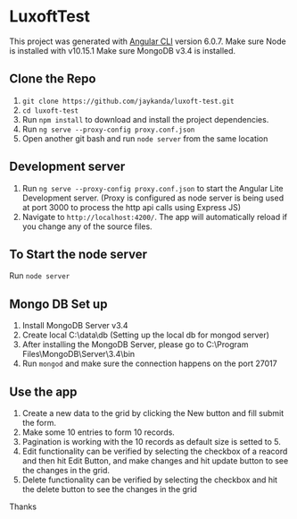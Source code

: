# LuxoftTest

This project was generated with [Angular CLI](https://github.com/angular/angular-cli) version 6.0.7.
Make sure Node is installed with v10.15.1
Make sure MongoDB v3.4 is installed.

## Clone the Repo 
1. `git clone https://github.com/jaykanda/luxoft-test.git`
2. `cd luxoft-test`
3. Run `npm install` to download and install the project dependencies.
4. Run `ng serve --proxy-config proxy.conf.json`
5. Open another git bash and run `node server` from the same location

## Development server

1. Run `ng serve --proxy-config proxy.conf.json` to start the Angular Lite Development server. (Proxy is configured as node server is being used at port 3000 to process the http api calls using Express JS)
2. Navigate to `http://localhost:4200/`. The app will automatically reload if you change any of the source files.

## To Start the node server
Run `node server`

## Mongo DB Set up

1. Install MongoDB Server v3.4
2. Create local C:\data\db (Setting up the local db for mongod server)
3. After installing the MongoDB Server, please go to C:\Program Files\MongoDB\Server\3.4\bin
4. Run `mongod` and make sure the connection happens on the port 27017

## Use the app
1. Create a new data to the grid by clicking the New button and fill submit the form.
2. Make some 10 entries to form 10 records.
3. Pagination is working with the 10 records as default size is setted to 5.
4. Edit functionality can be verified by selecting the checkbox of a reacord and then hit Edit Button, and make changes and hit update button to see the changes in the grid.
5. Delete functionality can be verified by selecting the checkbox and hit the delete button to see the changes in the grid

Thanks

